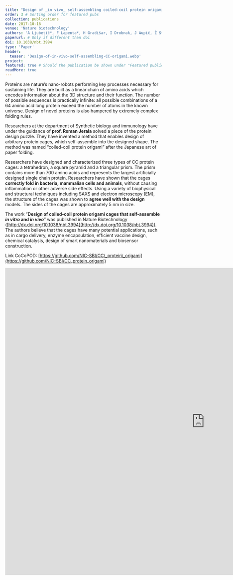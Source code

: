 ```yaml
---
title: "Design of _in vivo_ self-assembling coiled-coil protein origami"
order: 3 # Sorting order for featured pubs
collection: publications
date: 2017-10-16
venue: 'Nature biotechnology'
authors: 'A Ljubetič*, F Lapenta*, H Gradišar, I Drobnak, J Aupič, Ž Strmšek, D Lainšček, I Hafner-Bratkovič, A Majerle, N Krivec, M Benčina, T Pisanski, TĆ Veličković, A Round, JM Carazo, R Melero, R Jerala'
paperurl: # Only if different than doi
doi: 10.1038/nbt.3994
type: 'Paper'
header:
  teaser: 'Design-of-in-vivo-self-assembling-CC-origami.webp'
project: 
featured: true # Should the publication be shown under "Featured publications" at the top of page
readMore: true
---
```


Proteins are nature’s nano-robots performing key processes necessary for sustaining life. They are built as a linear chain of amino acids which encodes information about the 3D structure and their function. The number of possible sequences is practically infinite: all possible combinations of a 64 amino acid long protein exceed the number of atoms in the known universe. Design of novel proteins is also hampered by extremely complex folding rules.

Researchers at the department of Synthetic biology and immunology have under the guidance of **prof. Roman Jerala** solved a piece of the protein design puzzle. They have invented a method that enables design of arbitrary protein cages, which self-assemble into the designed shape. The method was named “coiled-coil protein origami” after the Japanese art of paper folding.

Researchers have designed and characterized three types of CC protein cages: a tetrahedron, a square pyramid and a triangular prism. The prism contains more than 700 amino acids and represents the largest artificially designed single chain protein. Researchers have shown that the cages **correctly fold in bacteria, mammalian cells and animals**, without causing inflammation or other adverse side effects. Using a variety of biophysical and structural techniques including SAXS and electron microscopy (EM), the structure of the cages was shown to **agree well with the design** models. The sides of the cages are approximately 5 nm in size.

The work “**Design of coiled-coil protein origami cages that self-assemble _in vitro_ and _in vivo_**” was published in Nature Biotechnology ([http://dx.doi.org/10.1038/nbt.3994](http://dx.doi.org/10.1038/nbt.3994)). The authors believe that the cages have many potential applications, such as in cargo delivery, enzyme encapsulation, efficient vaccine design, chemical catalysis, design of smart nanomaterials and biosensor construction. 

Link CoCoPOD: [https://github.com/NIC-SBI/CC\_protein\_origami](https://github.com/NIC-SBI/CC_protein_origami)

<iframe width="1280" height="985" src="https://www.youtube.com/embed/d0Ax4ASYOjo?mute=1&loop=1" title="Design of coiled-coil protein origami cages that self-assemble in vitro and in vivo (Pyramid)" frameborder="0" referrerpolicy="strict-origin-when-cross-origin" allowfullscreen></iframe>